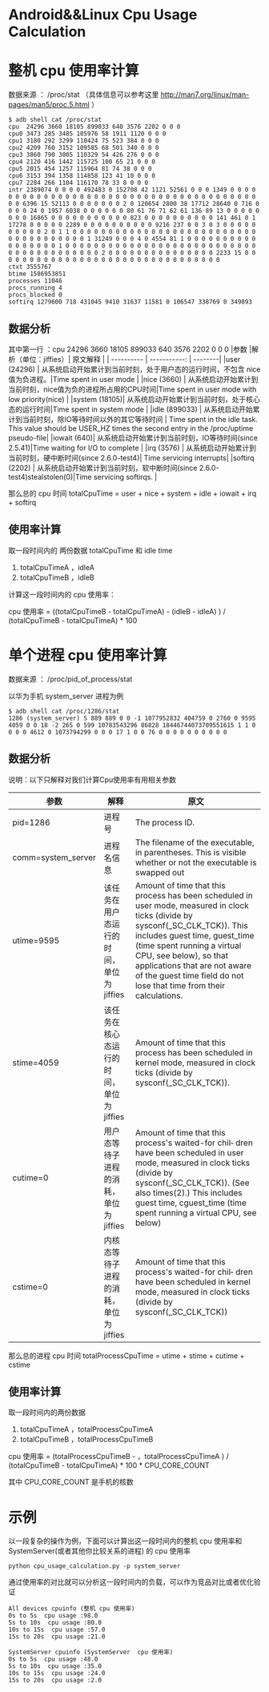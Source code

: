 # Android&&Linux  Cpu Usage Calculation

# 整机 cpu 使用率计算

数据来源 ： /proc/stat （具体信息可以参考这里 http://man7.org/linux/man-pages/man5/proc.5.html ）

```shell
$ adb shell cat /proc/stat                                                               
cpu  24296 3660 18105 899033 640 3576 2202 0 0 0
cpu0 3473 285 3485 105976 58 1911 1120 0 0 0
cpu1 3180 292 3299 110424 75 523 384 0 0 0
cpu2 4209 760 3152 109585 68 501 340 0 0 0
cpu3 3860 790 3005 110329 54 426 276 0 0 0
cpu4 2120 416 1442 115725 100 65 21 0 0 0
cpu5 2015 454 1257 115964 81 74 38 0 0 0
cpu6 3153 394 1358 114858 123 41 10 0 0 0
cpu7 2284 266 1104 116170 78 33 8 0 0 0
intr 2389074 0 0 0 0 492483 0 152708 42 1121 52561 0 0 0 1349 0 0 0 0 0 0 0 0 0 0 0 0 0 0 0 0 0 0 0 0 0 0 0 0 0 0 0 0 0 0 0 0 0 0 0 0 0 0 0 0 0 6396 15 52113 0 0 0 0 0 0 0 2 0 120654 2800 38 17712 28640 0 716 0 0 0 0 24 0 1957 6038 0 0 0 0 0 0 80 61 76 71 62 61 136 89 13 0 0 0 0 0 0 0 0 16865 0 0 0 0 0 0 0 0 0 0 0 823 0 0 0 0 0 0 0 0 0 0 141 461 0 1 17278 0 0 0 0 0 2289 0 0 0 0 0 0 0 0 0 0 9216 237 0 0 3 0 3 0 0 0 0 0 0 0 0 0 0 2 0 1 1 0 0 0 0 0 0 0 0 0 0 0 0 0 0 0 0 0 0 0 0 0 0 0 0 0 0 0 0 0 0 0 0 0 0 0 0 0 1 31249 0 0 0 4 0 4554 81 1 0 0 0 0 0 0 0 0 0 0 0 0 0 0 0 0 0 1 0 0 0 0 0 0 0 0 0 0 0 0 0 0 0 0 0 0 0 0 0 0 0 0 0 0 0 0 0 0 0 0 0 0 0 0 0 0 0 0 2 0 0 0 0 0 0 0 0 0 0 0 0 0 0 0 2233 15 0 0 0 0 0 0 0 0 0 0 0 0 0 0 0 0 0 0 0 0 0 0 0 0 0 0 0 0 0 0 0 0
ctxt 3555767
btime 1586953851
processes 11046
procs_running 4
procs_blocked 0
softirq 1279600 718 431045 9410 31637 11581 0 106547 338769 0 349893
```

## 数据分析

其中第一行 ：cpu  24296 3660 18105 899033 640 3576 2202 0 0 0
|参数  |解析（单位：jiffies）|  原文解释 |
| ----------   | -----------: | --------|
|user (24296) |    从系统启动开始累计到当前时刻，处于用户态的运行时间，不包含 nice值为负进程。|Time spent in user mode |
|nice (3660)   |   从系统启动开始累计到当前时刻，nice值为负的进程所占用的CPU时间|Time spent in user mode with low priority(nice) |
|system (18105)|  从系统启动开始累计到当前时刻，处于核心态的运行时间|Time spent in system mode |
|idle (899033) |  从系统启动开始累计到当前时刻，除IO等待时间以外的其它等待时间 | Time spent in the idle task.  This value should be USER_HZ times the second entry in the /proc/uptime pseudo-file|
|iowait (640)| 从系统启动开始累计到当前时刻，IO等待时间(since 2.5.41)|Time waiting for I/O to complete |
|irq (3576)     | 从系统启动开始累计到当前时刻，硬中断时间(since 2.6.0-test4)| Time servicing interrupts|
|softirq (2202)   |   从系统启动开始累计到当前时刻，软中断时间(since 2.6.0-test4)stealstolen(0)|Time servicing softirqs. |

那么总的 cpu 时间 totalCpuTime = user + nice + system + idle + iowait + irq + softirq 

## 使用率计算

取一段时间内的 两份数据  totalCpuTime 和 idle time

1. totalCpuTimeA ，idleA
2. totalCpuTimeB ，idleB

计算这一段时间内的 cpu 使用率：

cpu 使用率 = ((totalCpuTimeB - totalCpuTimeA) - (idleB - idleA) ) / (totalCpuTimeB - totalCpuTimeA) * 100

# 单个进程 cpu 使用率计算

数据来源 ： /proc/pid_of_process/stat

以华为手机 system_server 进程为例

```shell
$ adb shell cat /proc/1286/stat                                                         
1286 (system_server) S 889 889 0 0 -1 1077952832 404759 0 2760 0 9595 4059 0 0 18 -2 265 0 599 10783543296 86828 18446744073709551615 1 1 0 0 0 0 4612 0 1073794299 0 0 0 17 1 0 0 76 0 0 0 0 0 0 0 0 0 0
```

## 数据分析

说明：以下只解释对我们计算Cpu使用率有用相关参数

|参数|解释|原文|
|------|------  | ----|
|pid=1286|             进程号|The process ID.|
|comm=system_server| 进程名信息|The filename of the executable, in parentheses. This is visible whether or not the executable is swapped out|
|utime=9595 |          该任务在用户态运行的时间，单位为jiffies|Amount of time that this process has been scheduled in user mode, measured in clock ticks (divide by sysconf(_SC_CLK_TCK)).  This includes guest time, guest_time (time spent running a virtual CPU, see below), so that applications that are not aware of the guest time field do not lose that time from their calculations.|
|stime=4059    |       该任务在核心态运行的时间，单位为jiffies|Amount of time that this process has been scheduled in kernel mode, measured in clock ticks (divide by sysconf(_SC_CLK_TCK)).|
|cutime=0       |      用户态等待子进程的消耗，单位为jiffies|Amount of time that this process's waited-for chil‐ dren have been scheduled in user mode, measured in clock ticks (divide by sysconf(_SC_CLK_TCK)).  (See also times(2).)  This includes guest time, cguest_time (time spent running a virtual CPU, see  below)|
|cstime=0   |          内核态等待子进程的消耗，单位为jiffies|Amount of time that this process's waited-for chil‐ dren have been scheduled in kernel mode, measured in clock ticks (divide by sysconf(_SC_CLK_TCK))|

那么总的进程 cpu 时间 totalProcessCpuTime = utime + stime + cutime + cstime


## 使用率计算

取一段时间内的两份数据

1. totalCpuTimeA ，totalProcessCpuTimeA
2. totalCpuTimeB ，totalProcessCpuTimeB


cpu 使用率 = (totalProcessCpuTimeB - ，totalProcessCpuTimeA ) / (totalCpuTimeB - totalCpuTimeA) * 100 * CPU_CORE_COUNT

其中 CPU_CORE_COUNT 是手机的核数

# 示例


以一段复杂的操作为例，下面可以计算出这一段时间内的整机 cpu 使用率和 SystemServer(或者其他你比较关系的进程) 的 cpu 使用率


```shell
python cpu_usage_calculation.py -p system_server
```


通过使用率的对比就可以分析这一段时间内的负载，可以作为竞品对比或者优化验证

```shell
All devices cpuinfo (整机 cpu 使用率)
0s to 5s  cpu usage :98.0
5s to 10s  cpu usage :80.0
10s to 15s  cpu usage :57.0
15s to 20s  cpu usage :21.0

SystemServer cpuinfo (SystemServer  cpu 使用率)
0s to 5s  cpu usage :48.0
5s to 10s  cpu usage :35.0
10s to 15s  cpu usage :24.0
15s to 20s  cpu usage :2.0
```